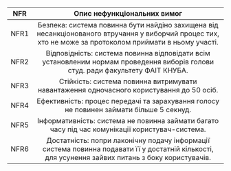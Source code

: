 | NFR    | Опис нефункціональних вимог          |
| ------------- |:----------------------------:|
| NFR1   | Безпека:  система повинна бути найдіно захищена від несанкціонованого втручання у виборчий процес тих, хто не може за протоколом приймати в ньому участі.|
| NFR2   | Відповідність:  система повинна відповідати всім установленим нормам проведення виборів голови студ. ради факультету ФАІТ КНУБА.|
| NFR3   | Стійкість: система повинна витримувати навантаження одночасного користування до 50 осіб.|
| NFR4   | Ефективність: процес передачі та зарахування голосу не повинен займати більше 5 секнуд.|
| NFR5   | Інформативність: система не повинна займати багато часу під час комунікації користувач-система.|
| NFR6   | Достатність: попри лаконічну подачу інформації система повинна подавати її у достатній кількості, для усунення зайвих питань з боку користувачів.|
